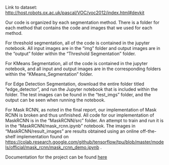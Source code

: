 ﻿Link to dataset: http://host.robots.ox.ac.uk/pascal/VOC/voc2012/index.html#devkit 


Our code is organized by each segmentation method. There is a folder for each method that contains the code and images that we used for each method.


For threshold segmentation, all of the code is contained in the jupyter notebook. All input images are in the “img” folder and output images are in the “output” folder within the “Threshold Segmentation” folder.


For KMeans Segmentation, all of the code is contained in the jupyter notebook, and all input and output images are in the corresponding folders within the “KMeans_Segmentation” folder.


For Edge Detection Segmentation, download the entire folder titled “edge_detector”, and run the Jupyter notebook that is included within the folder. The test images can be found in the “test_imgs” folder, and the output can be seen when running the notebook.


For Mask RCNN, as noted in the final report, our implementation of Mask RCNN is broken and thus unfinished. All code for our implementation of MaskRCNN is in the “MaskRCNN/src” folder. An attempt to train and run it is in the “MaskRCNN/mask_rcnn.ipynb” notebook. The images in “MaskRCNN/result_images” are results obtained using an online off-the-shelf implementation found on https://colab.research.google.com/github/tensorflow/tpu/blob/master/models/official/mask_rcnn/mask_rcnn_demo.ipynb .


Documentation for the project can be found [here](https://github.com/rxj171630/ImageSegmentation/blob/main/ImageSegmentation.pdf)
